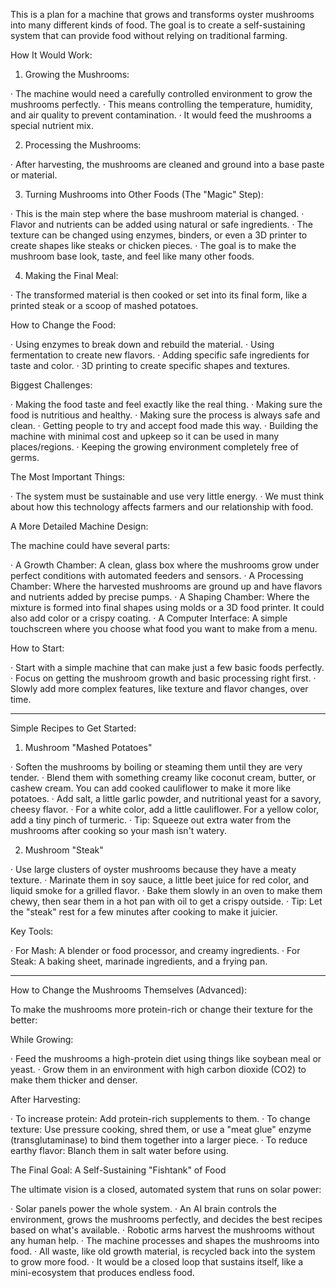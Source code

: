 This is a plan for a machine that grows and transforms oyster mushrooms into many different kinds of food. The goal is to create a self-sustaining system that can provide food without relying on traditional farming.

How It Would Work:

1. Growing the Mushrooms:

· The machine would need a carefully controlled environment to grow the mushrooms perfectly.
· This means controlling the temperature, humidity, and air quality to prevent contamination.
· It would feed the mushrooms a special nutrient mix.

2. Processing the Mushrooms:

· After harvesting, the mushrooms are cleaned and ground into a base paste or material.

3. Turning Mushrooms into Other Foods (The "Magic" Step):

· This is the main step where the base mushroom material is changed.
· Flavor and nutrients can be added using natural or safe ingredients.
· The texture can be changed using enzymes, binders, or even a 3D printer to create shapes like steaks or chicken pieces.
· The goal is to make the mushroom base look, taste, and feel like many other foods.

4. Making the Final Meal:

· The transformed material is then cooked or set into its final form, like a printed steak or a scoop of mashed potatoes.

How to Change the Food:

· Using enzymes to break down and rebuild the material.
· Using fermentation to create new flavors.
· Adding specific safe ingredients for taste and color.
· 3D printing to create specific shapes and textures.

Biggest Challenges:

· Making the food taste and feel exactly like the real thing.
· Making sure the food is nutritious and healthy.
· Making sure the process is always safe and clean.
· Getting people to try and accept food made this way.
· Building the machine with minimal cost and upkeep so it can be used in many places/regions.
· Keeping the growing environment completely free of germs.

The Most Important Things:

· The system must be sustainable and use very little energy.
· We must think about how this technology affects farmers and our relationship with food.

A More Detailed Machine Design:

The machine could have several parts:

· A Growth Chamber: A clean, glass box where the mushrooms grow under perfect conditions with automated feeders and sensors.
· A Processing Chamber: Where the harvested mushrooms are ground up and have flavors and nutrients added by precise pumps.
· A Shaping Chamber: Where the mixture is formed into final shapes using molds or a 3D food printer. It could also add color or a crispy coating.
· A Computer Interface: A simple touchscreen where you choose what food you want to make from a menu.

How to Start:

· Start with a simple machine that can make just a few basic foods perfectly.
· Focus on getting the mushroom growth and basic processing right first.
· Slowly add more complex features, like texture and flavor changes, over time.

---

Simple Recipes to Get Started:

1. Mushroom "Mashed Potatoes"

· Soften the mushrooms by boiling or steaming them until they are very tender.
· Blend them with something creamy like coconut cream, butter, or cashew cream. You can add cooked cauliflower to make it more like potatoes.
· Add salt, a little garlic powder, and nutritional yeast for a savory, cheesy flavor.
· For a white color, add a little cauliflower. For a yellow color, add a tiny pinch of turmeric.
· Tip: Squeeze out extra water from the mushrooms after cooking so your mash isn't watery.

2. Mushroom "Steak"

· Use large clusters of oyster mushrooms because they have a meaty texture.
· Marinate them in soy sauce, a little beet juice for red color, and liquid smoke for a grilled flavor.
· Bake them slowly in an oven to make them chewy, then sear them in a hot pan with oil to get a crispy outside.
· Tip: Let the "steak" rest for a few minutes after cooking to make it juicier.

Key Tools:

· For Mash: A blender or food processor, and creamy ingredients.
· For Steak: A baking sheet, marinade ingredients, and a frying pan.

---

How to Change the Mushrooms Themselves (Advanced):

To make the mushrooms more protein-rich or change their texture for the better:

While Growing:

· Feed the mushrooms a high-protein diet using things like soybean meal or yeast.
· Grow them in an environment with high carbon dioxide (CO2) to make them thicker and denser.

After Harvesting:

· To increase protein: Add protein-rich supplements to them.
· To change texture: Use pressure cooking, shred them, or use a "meat glue" enzyme (transglutaminase) to bind them together into a larger piece.
· To reduce earthy flavor: Blanch them in salt water before using.

The Final Goal: A Self-Sustaining "Fishtank" of Food

The ultimate vision is a closed, automated system that runs on solar power:

· Solar panels power the whole system.
· An AI brain controls the environment, grows the mushrooms perfectly, and decides the best recipes based on what's available.
· Robotic arms harvest the mushrooms without any human help.
· The machine processes and shapes the mushrooms into food.
· All waste, like old growth material, is recycled back into the system to grow more food.
· It would be a closed loop that sustains itself, like a mini-ecosystem that produces endless food.
